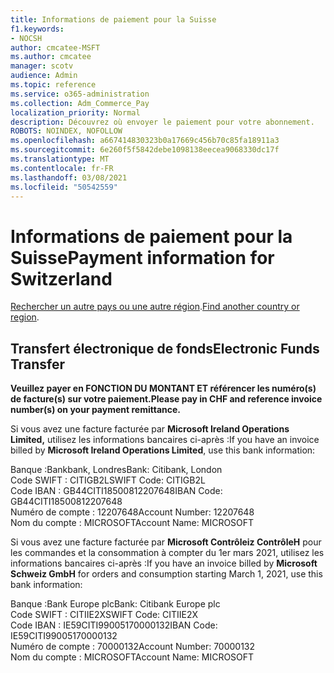 ```yaml
---
title: Informations de paiement pour la Suisse
f1.keywords:
- NOCSH
author: cmcatee-MSFT
ms.author: cmcatee
manager: scotv
audience: Admin
ms.topic: reference
ms.service: o365-administration
ms.collection: Adm_Commerce_Pay
localization_priority: Normal
description: Découvrez où envoyer le paiement pour votre abonnement.
ROBOTS: NOINDEX, NOFOLLOW
ms.openlocfilehash: a667414830323b0a17669c456b70c85fa18911a3
ms.sourcegitcommit: 6e260f5f5842debe1098138eecea9068330dc17f
ms.translationtype: MT
ms.contentlocale: fr-FR
ms.lasthandoff: 03/08/2021
ms.locfileid: "50542559"
---
```

# <a name="payment-information-for-switzerland"></a><span data-ttu-id="f6931-103">Informations de paiement pour la Suisse</span><span class="sxs-lookup"><span data-stu-id="f6931-103">Payment information for Switzerland</span></span>

<span data-ttu-id="f6931-104">[Rechercher un autre pays ou une autre région](../billing-and-payments/pay-for-your-subscription.md).</span><span class="sxs-lookup"><span data-stu-id="f6931-104">[Find another country or region](../billing-and-payments/pay-for-your-subscription.md).</span></span>

## <a name="electronic-funds-transfer"></a><span data-ttu-id="f6931-105">Transfert électronique de fonds</span><span class="sxs-lookup"><span data-stu-id="f6931-105">Electronic Funds Transfer</span></span>

<span data-ttu-id="f6931-106">**Veuillez payer en FONCTION DU MONTANT ET référencer les numéro(s) de facture(s) sur votre paiement.**</span><span class="sxs-lookup"><span data-stu-id="f6931-106">**Please pay in CHF and reference invoice number(s) on your payment remittance.**</span></span>

<span data-ttu-id="f6931-107">Si vous avez une facture facturée par **Microsoft Ireland Operations Limited,** utilisez les informations bancaires ci-après :</span><span class="sxs-lookup"><span data-stu-id="f6931-107">If you have an invoice billed by **Microsoft Ireland Operations Limited**, use this bank information:</span></span>

<span data-ttu-id="f6931-108">Banque :Bankbank, Londres</span><span class="sxs-lookup"><span data-stu-id="f6931-108">Bank: Citibank, London</span></span>\
<span data-ttu-id="f6931-109">Code SWIFT : CITIGB2L</span><span class="sxs-lookup"><span data-stu-id="f6931-109">SWIFT Code: CITIGB2L</span></span>\
<span data-ttu-id="f6931-110">Code IBAN : GB44CITI18500812207648</span><span class="sxs-lookup"><span data-stu-id="f6931-110">IBAN Code: GB44CITI18500812207648</span></span>\
<span data-ttu-id="f6931-111">Numéro de compte : 12207648</span><span class="sxs-lookup"><span data-stu-id="f6931-111">Account Number: 12207648</span></span>\
<span data-ttu-id="f6931-112">Nom du compte : MICROSOFT</span><span class="sxs-lookup"><span data-stu-id="f6931-112">Account Name: MICROSOFT</span></span>

<span data-ttu-id="f6931-113">Si vous avez une facture facturée par **Microsoft Contrôleiz ContrôleH** pour les commandes et la consommation à compter du 1er mars 2021, utilisez les informations bancaires ci-après :</span><span class="sxs-lookup"><span data-stu-id="f6931-113">If you have an invoice billed by **Microsoft Schweiz GmbH** for orders and consumption starting March 1, 2021, use this bank information:</span></span>

<span data-ttu-id="f6931-114">Banque :Bank Europe plc</span><span class="sxs-lookup"><span data-stu-id="f6931-114">Bank: Citibank Europe plc</span></span>\
<span data-ttu-id="f6931-115">Code SWIFT : CITIIE2X</span><span class="sxs-lookup"><span data-stu-id="f6931-115">SWIFT Code: CITIIE2X</span></span>\
<span data-ttu-id="f6931-116">Code IBAN : IE59CITI99005170000132</span><span class="sxs-lookup"><span data-stu-id="f6931-116">IBAN Code: IE59CITI99005170000132</span></span>\
<span data-ttu-id="f6931-117">Numéro de compte : 70000132</span><span class="sxs-lookup"><span data-stu-id="f6931-117">Account Number: 70000132</span></span>\
<span data-ttu-id="f6931-118">Nom du compte : MICROSOFT</span><span class="sxs-lookup"><span data-stu-id="f6931-118">Account Name: MICROSOFT</span></span>